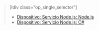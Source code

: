 > [!div class="op_single_selector"]
> * [Dispositivo: Servicio Node.js: Node.js](../articles/iot-hub/iot-hub-node-node-device-management-get-started.md)
> * [Dispositivo: Servicio Node.js: C#](../articles/iot-hub/iot-hub-csharp-node-device-management-get-started.md)
> 
> 

